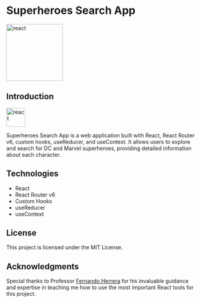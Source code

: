 # Superheroes Search App

<img src="https://drive.google.com/file/d/1YTHpnML07YVsgck3NoCv0qNC0p2HJ8Ub/view?usp=sharing" alt="react" with="250" height="150"/>

## Introduction

<img src="https://github.com/sazukeR/devicon/blob/master/icons/react/react-original.svg" alt="react" with="50" height="50"/>

Superheroes Search App is a web application built with React, React Router v6, custom hooks, useReducer, and useContext. It allows users to explore and search for DC and Marvel superheroes, providing detailed information about each character.

## Technologies

- React
- React Router v6
- Custom Hooks
- useReducer
- useContext

## License

This project is licensed under the MIT License.

## Acknowledgments

Special thanks to Professor [Fernando Herrera](https://www.instagram.com/fernando_her85/) for his invaluable guidance and expertise in teaching me how to use the most important React tools for this project.
